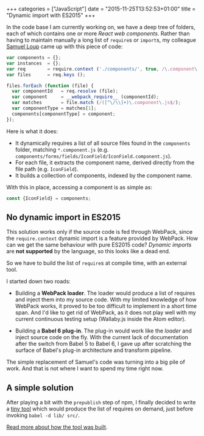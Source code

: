 +++
categories = ["JavaScript"]
date = "2015-11-25T13:52:53+01:00"
title = "Dynamic import with ES2015"
+++

In the code base I am currently working on, we have a deep tree of folders,
each of which contains one or more _React web components_. Rather than having
to maintain manually a long list of `require`s or `import`s, my colleague
[Samuel Loup](https://github.com/samlebarbare) came up with this piece of
code:

```javascript
var components = {};
var instances  = {};
var req        = require.context ('./components/', true, /\.component\.js$/);
var files      = req.keys ();

files.forEach (function (file) {
  var componentId   = req.resolve (file);
  var component     = __webpack_require__ (componentId);
  var matches       = file.match (/([^\/\\]+)\.component\.js$/);
  var componentType = matches[1];
  components[componentType] = component;
});
```

Here is what it does:

* It dynamically requires a list of all source files found in the `components`
  folder, matching `*.component.js` (e.g. `components/forms/fields/IconField/IconField.component.js`).
* For each file, it extracts the component name, derived directly from the
  file path (e.g. `IconField`).
* It builds a collection of components, indexed by the component name.

With this in place, accessing a component is as simple as:

```javascript
const {IconField} = components;
```

## No dynamic import in ES2015

This solution works only if the source code is fed through WebPack, since
the `require.context` dynamic import is a feature provided by WebPack.
How can we get the same behaviour with pure ES2015 code? _Dynamic imports_ are
**not supported** by the language, so this looks like a dead end.

So we have to build the list of `require`s at compile time, with an external
tool.

I started down two roads:

* Building a **WebPack loader**. The loader would produce a list of requires
  and inject them into my source code. With my limited knowledge of how
  WebPack works, it proved to be too difficult to implement in a short time
  span. And I'd like to get rid of WebPack, as it does not play well with
  my current continuous testing setup (Wallaby.js inside the Atom editor).

* Building a **Babel 6 plug-in**. The plug-in would work like the _loader_
  and inject source code on the fly. With the current lack of documentation
  after the switch from Babel 5 to Babel 6, I gave up after scratching the
  surface of Babel's plug-in architecture and transform pipeline.

The simple replacement of Samuel's code was turning into a big pile of
work. And that is not where I want to spend my time right now.

## A simple solution

After playing a bit with the `prepublish` step of npm, I finally decided
to write a
[tiny tool](https://github.com/epsitec-sa/electrum-require-components)
which would produce the list of requires on demand, just before invoking `babel -d lib/ src/`.

[Read more about how the tool was built](building-electrum-require-components-tool.html).
